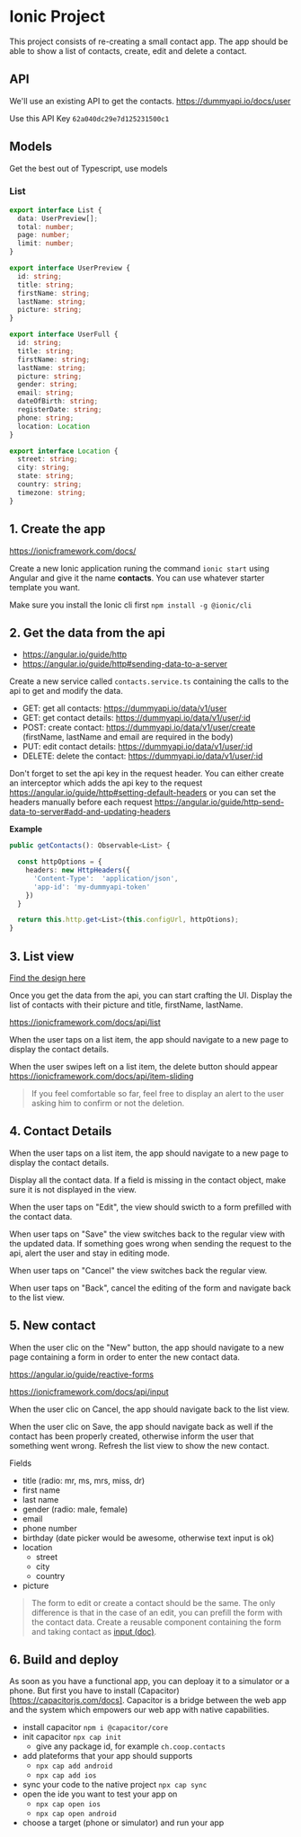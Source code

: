 # Ionic Project

This project consists of re-creating a small contact app. The app should be able to show a list of contacts, create, edit and delete a contact.

## API

We'll use an existing API to get the contacts. https://dummyapi.io/docs/user

Use this API Key `62a040dc29e7d125231500c1`

## Models

Get the best out of Typescript, use models

### List

```ts
export interface List {
  data: UserPreview[];
  total: number;
  page: number;
  limit: number;
}

export interface UserPreview {
  id: string;
  title: string;
  firstName: string;
  lastName: string;
  picture: string;
}

export interface UserFull {
  id: string;
  title: string;
  firstName: string;
  lastName: string;
  picture: string;
  gender: string;
  email: string;
  dateOfBirth: string;
  registerDate: string;
  phone: string;
  location: Location
}

export interface Location {
  street: string;
  city: string;
  state: string;
  country: string;
  timezone: string;
}

```

## 1. Create the app

https://ionicframework.com/docs/

Create a new Ionic application runing the command `ionic start` using Angular and give it the name **contacts**. You can use whatever starter template you want.

Make sure you install the Ionic cli first `npm install -g @ionic/cli`

## 2. Get the data from the api

- https://angular.io/guide/http
- https://angular.io/guide/http#sending-data-to-a-server

Create a new service called `contacts.service.ts` containing the calls to the api to get and modify the data. 

- GET: get all contacts: https://dummyapi.io/data/v1/user
- GET: get contact details: https://dummyapi.io/data/v1/user/:id
- POST: create contact: https://dummyapi.io/data/v1/user/create (firstName, lastName and email are required in the body)
- PUT: edit contact details: https://dummyapi.io/data/v1/user/:id
- DELETE: delete the contact: https://dummyapi.io/data/v1/user/:id

Don't forget to set the api key in the request header. You can either create an interceptor which adds the api key to the request https://angular.io/guide/http#setting-default-headers or you can set the headers manually before each request https://angular.io/guide/http-send-data-to-server#add-and-updating-headers

**Example**

```ts
public getContacts(): Observable<List> {

  const httpOptions = {
    headers: new HttpHeaders({
      'Content-Type':  'application/json',
      'app-id': 'my-dummyapi-token'
    })
  }

  return this.http.get<List>(this.configUrl, httpOtions);
}
```

## 3. List view

[Find the design here](https://www.figma.com/file/7ixBHueGrRfPgbhUsjWgEZ/contacts?type=design&node-id=0%3A1&t=w3Q0YzAdmwAWsUxB-1)

Once you get the data from the api, you can start crafting the UI. Display the list of contacts with their picture and title, firstName, lastName. 

https://ionicframework.com/docs/api/list

When the user taps on a list item, the app should navigate to a new page to display the contact details.

When the user swipes left on a list item, the delete button should appear https://ionicframework.com/docs/api/item-sliding
> If you feel comfortable so far, feel free to display an alert to the user asking him to confirm or not the deletion.

## 4. Contact Details

When the user taps on a list item, the app should navigate to a new page to display the contact details.

Display all the contact data. If a field is missing in the contact object, make sure it is not displayed in the view.

When the user taps on "Edit", the view should swicth to a form prefilled with the contact data.

When user taps on "Save" the view switches back to the regular view with the updated data. If something goes wrong when sending the request to the api, alert the user and stay in editing mode.

When user taps on "Cancel" the view switches back the regular view.

When user taps on "Back", cancel the editing of the form and navigate back to the list view.

## 5. New contact

When the user clic on the "New" button, the app should navigate to a new page containing a form in order to enter the new contact data. 

https://angular.io/guide/reactive-forms

https://ionicframework.com/docs/api/input

When the user clic on Cancel, the app should navigate back to the list view.

When the user clic on Save, the app should navigate back as well if the contact has been properly created, otherwise inform the user that something went wrong. Refresh the list view to show the new contact.

Fields
- title (radio: mr, ms, mrs, miss, dr)
- first name
- last name
- gender (radio: male, female)
- email
- phone number
- birthday (date picker would be awesome, otherwise text input is ok)
- location 
  - street
  - city
  - country
- picture

> The form to edit or create a contact should be the same. The only difference is that in the case of an edit, you can prefill the form with the contact data. Create a reusable component containing the form and taking contact as [input (doc)](https://angular.io/guide/component-interaction#pass-data-from-parent-to-child-with-input-binding).

## 6. Build and deploy

As soon as you have a functional app, you can deploay it to a simulator or a phone. But first you have to install (Capacitor)[https://capacitorjs.com/docs]. Capacitor is a bridge between the web app and the system which empowers our web app with native capabilities.

- install capacitor `npm i @capacitor/core`
- init capacitor `npx cap init`
  - give any package id, for example `ch.coop.contacts`
- add plateforms that your app should supports
  - `npx cap add android`
  - `npx cap add ios`
- sync your code to the native project `npx cap sync`
- open the ide you want to test your app on
  - `npx cap open ios`
  - `npx cap open android`
- choose a target (phone or simulator) and run your app






